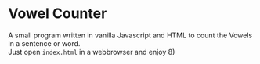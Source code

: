 # Vowel Counter

A small program written in vanilla Javascript and HTML to count the Vowels in a sentence or word.  
Just open `index.html` in a webbrowser and enjoy 8)